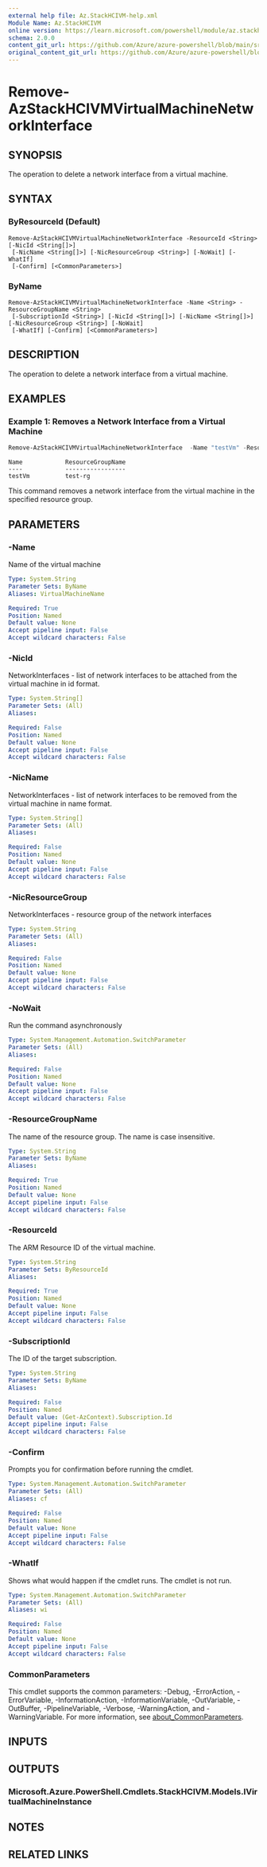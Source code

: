 ```yaml
---
external help file: Az.StackHCIVM-help.xml
Module Name: Az.StackHCIVM
online version: https://learn.microsoft.com/powershell/module/az.stackhcivm/remove-azstackhcivmvirtualmachinenetworkinterface
schema: 2.0.0
content_git_url: https://github.com/Azure/azure-powershell/blob/main/src/StackHCIVM/StackHCIVM/help/Remove-AzStackHCIVMVirtualMachineNetworkInterface.md
original_content_git_url: https://github.com/Azure/azure-powershell/blob/main/src/StackHCIVM/StackHCIVM/help/Remove-AzStackHCIVMVirtualMachineNetworkInterface.md
---
```


# Remove-AzStackHCIVMVirtualMachineNetworkInterface

## SYNOPSIS
The operation to delete a network interface from a virtual machine.

## SYNTAX

### ByResourceId (Default)
```
Remove-AzStackHCIVMVirtualMachineNetworkInterface -ResourceId <String> [-NicId <String[]>]
 [-NicName <String[]>] [-NicResourceGroup <String>] [-NoWait] [-WhatIf]
 [-Confirm] [<CommonParameters>]
```

### ByName
```
Remove-AzStackHCIVMVirtualMachineNetworkInterface -Name <String> -ResourceGroupName <String>
 [-SubscriptionId <String>] [-NicId <String[]>] [-NicName <String[]>] [-NicResourceGroup <String>] [-NoWait]
 [-WhatIf] [-Confirm] [<CommonParameters>]
```

## DESCRIPTION
The operation to delete a network interface from a  virtual machine.

## EXAMPLES

### Example 1: Removes a Network Interface from a  Virtual Machine
```powershell
Remove-AzStackHCIVMVirtualMachineNetworkInterface  -Name "testVm" -ResourceGroupName "test-rg"  -NicName 'testNic'
```

```output
Name            ResourceGroupName
----            -----------------
testVm          test-rg
```

This command removes a network interface from the virtual machine in the specified resource group.

## PARAMETERS

### -Name
Name of the virtual machine

```yaml
Type: System.String
Parameter Sets: ByName
Aliases: VirtualMachineName

Required: True
Position: Named
Default value: None
Accept pipeline input: False
Accept wildcard characters: False
```

### -NicId
NetworkInterfaces - list of network interfaces to be attached from  the virtual machine in id format.

```yaml
Type: System.String[]
Parameter Sets: (All)
Aliases:

Required: False
Position: Named
Default value: None
Accept pipeline input: False
Accept wildcard characters: False
```

### -NicName
NetworkInterfaces - list of network interfaces to be removed from the virtual machine in name format.

```yaml
Type: System.String[]
Parameter Sets: (All)
Aliases:

Required: False
Position: Named
Default value: None
Accept pipeline input: False
Accept wildcard characters: False
```

### -NicResourceGroup
NetworkInterfaces - resource group of the network interfaces

```yaml
Type: System.String
Parameter Sets: (All)
Aliases:

Required: False
Position: Named
Default value: None
Accept pipeline input: False
Accept wildcard characters: False
```

### -NoWait
Run the command asynchronously

```yaml
Type: System.Management.Automation.SwitchParameter
Parameter Sets: (All)
Aliases:

Required: False
Position: Named
Default value: None
Accept pipeline input: False
Accept wildcard characters: False
```

### -ResourceGroupName
The name of the resource group.
The name is case insensitive.

```yaml
Type: System.String
Parameter Sets: ByName
Aliases:

Required: True
Position: Named
Default value: None
Accept pipeline input: False
Accept wildcard characters: False
```

### -ResourceId
The ARM Resource ID of the virtual machine.

```yaml
Type: System.String
Parameter Sets: ByResourceId
Aliases:

Required: True
Position: Named
Default value: None
Accept pipeline input: False
Accept wildcard characters: False
```

### -SubscriptionId
The ID of the target subscription.

```yaml
Type: System.String
Parameter Sets: ByName
Aliases:

Required: False
Position: Named
Default value: (Get-AzContext).Subscription.Id
Accept pipeline input: False
Accept wildcard characters: False
```

### -Confirm
Prompts you for confirmation before running the cmdlet.

```yaml
Type: System.Management.Automation.SwitchParameter
Parameter Sets: (All)
Aliases: cf

Required: False
Position: Named
Default value: None
Accept pipeline input: False
Accept wildcard characters: False
```

### -WhatIf
Shows what would happen if the cmdlet runs.
The cmdlet is not run.

```yaml
Type: System.Management.Automation.SwitchParameter
Parameter Sets: (All)
Aliases: wi

Required: False
Position: Named
Default value: None
Accept pipeline input: False
Accept wildcard characters: False
```

### CommonParameters
This cmdlet supports the common parameters: -Debug, -ErrorAction, -ErrorVariable, -InformationAction, -InformationVariable, -OutVariable, -OutBuffer, -PipelineVariable, -Verbose, -WarningAction, and -WarningVariable. For more information, see [about_CommonParameters](http://go.microsoft.com/fwlink/?LinkID=113216).

## INPUTS

## OUTPUTS

### Microsoft.Azure.PowerShell.Cmdlets.StackHCIVM.Models.IVirtualMachineInstance

## NOTES

## RELATED LINKS
